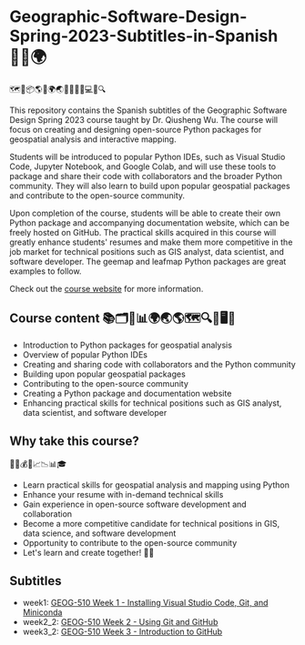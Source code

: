# Geographic-Software-Design-Spring-2023-Subtitles-in-Spanish👨‍💻🌍

🗺️🐍📦🌎🌐🌍🌏🚀📝🤝👥💻🌱🔍

This repository contains the Spanish subtitles of the Geographic Software Design Spring 2023 course taught by Dr. Qiusheng Wu. The course will focus on creating and designing open-source Python packages for geospatial analysis and interactive mapping.

Students will be introduced to popular Python IDEs, such as Visual Studio Code, Jupyter Notebook, and Google Colab, and will use these tools to package and share their code with collaborators and the broader Python community. They will also learn to build upon popular geospatial packages and contribute to the open-source community.

Upon completion of the course, students will be able to create their own Python package and accompanying documentation website, which can be freely hosted on GitHub. The practical skills acquired in this course will greatly enhance students' resumes and make them more competitive in the job market for technical positions such as GIS analyst, data scientist, and software developer. The geemap and leafmap Python packages are great examples to follow.

Check out the [course website](https://sites.google.com/utk.edu/geog-510) for more information.

## Course content 📚🗂️📝📊🌍🌏🌎🗺️🔍🔭🖥️💼
- Introduction to Python packages for geospatial analysis
- Overview of popular Python IDEs
- Creating and sharing code with collaborators and the Python community
- Building upon popular geospatial packages
- Contributing to the open-source community
- Creating a Python package and documentation website
- Enhancing practical skills for technical positions such as GIS analyst, data scientist, and software developer

## Why take this course?
🤔💡💰💼📈📉📊🎓
- Learn practical skills for geospatial analysis and mapping using Python
- Enhance your resume with in-demand technical skills
- Gain experience in open-source software development and collaboration
- Become a more competitive candidate for technical positions in GIS, data science, and software development
- Opportunity to contribute to the open-source community
- Let's learn and create together! 🤝🌟

## Subtitles
- week1: [GEOG-510 Week 1 - Installing Visual Studio Code, Git, and Miniconda](https://youtu.be/aS5nDNLbO2w)
- week2_2: [GEOG-510 Week 2 - Using Git and GitHub](https://youtu.be/xrhcyF38PO8)
- week3_2: [GEOG-510 Week 3 - Introduction to GitHub](https://youtu.be/ndmJLOqs0lU)
